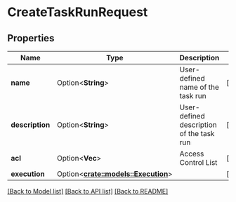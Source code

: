 # CreateTaskRunRequest

## Properties

Name | Type | Description | Notes
------------ | ------------- | ------------- | -------------
**name** | Option<**String**> | User-defined name of the task run | [optional]
**description** | Option<**String**> | User-defined description of the task run | [optional]
**acl** | Option<**Vec<String>**> | Access Control List | [optional]
**execution** | Option<[**crate::models::Execution**](Execution.md)> |  | [optional]

[[Back to Model list]](../README.md#documentation-for-models) [[Back to API list]](../README.md#documentation-for-api-endpoints) [[Back to README]](../README.md)


